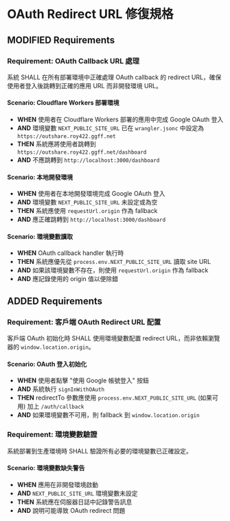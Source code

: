 # OAuth Redirect URL 修復規格

## MODIFIED Requirements

### Requirement: OAuth Callback URL 處理
系統 SHALL 在所有部署環境中正確處理 OAuth callback 的 redirect URL，確保使用者登入後跳轉到正確的應用 URL 而非開發環境 URL。

#### Scenario: Cloudflare Workers 部署環境
- **WHEN** 使用者在 Cloudflare Workers 部署的應用中完成 Google OAuth 登入
- **AND** 環境變數 `NEXT_PUBLIC_SITE_URL` 已在 `wrangler.jsonc` 中設定為 `https://outshare.roy422.ggff.net`
- **THEN** 系統應將使用者跳轉到 `https://outshare.roy422.ggff.net/dashboard`
- **AND** 不應跳轉到 `http://localhost:3000/dashboard`

#### Scenario: 本地開發環境
- **WHEN** 使用者在本地開發環境完成 Google OAuth 登入
- **AND** 環境變數 `NEXT_PUBLIC_SITE_URL` 未設定或為空
- **THEN** 系統應使用 `requestUrl.origin` 作為 fallback
- **AND** 應正確跳轉到 `http://localhost:3000/dashboard`

#### Scenario: 環境變數讀取
- **WHEN** OAuth callback handler 執行時
- **THEN** 系統應優先從 `process.env.NEXT_PUBLIC_SITE_URL` 讀取 site URL
- **AND** 如果該環境變數不存在，則使用 `requestUrl.origin` 作為 fallback
- **AND** 應記錄使用的 origin 值以便除錯

## ADDED Requirements

### Requirement: 客戶端 OAuth Redirect URL 配置
客戶端 OAuth 初始化時 SHALL 使用環境變數配置 redirect URL，而非依賴瀏覽器的 `window.location.origin`。

#### Scenario: OAuth 登入初始化
- **WHEN** 使用者點擊 "使用 Google 帳號登入" 按鈕
- **AND** 系統執行 `signInWithOAuth` 
- **THEN** redirectTo 參數應使用 `process.env.NEXT_PUBLIC_SITE_URL` (如果可用) 加上 `/auth/callback`
- **AND** 如果環境變數不可用，則 fallback 到 `window.location.origin`

### Requirement: 環境變數驗證
系統部署到生產環境時 SHALL 驗證所有必要的環境變數已正確設定。

#### Scenario: 環境變數缺失警告
- **WHEN** 應用在非開發環境啟動
- **AND** `NEXT_PUBLIC_SITE_URL` 環境變數未設定
- **THEN** 系統應在伺服器日誌中記錄警告訊息
- **AND** 說明可能導致 OAuth redirect 問題

